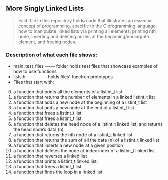 ## More Singly Linked Lists
> Each file in this repository holds code that illustrates an essential concept of programming,
> specific to the C programming language:
> how to manipulate linked lists via printing all elements, printing nth node, inserting and deleting nodes at the beginning/ending/nth element, and freeing nodes.

### Description of what each file shows:
* main_test_files ----- folder holds test files that showcase examples of how to use functions
* lists.h ---------- holds files' function prototypes
* Files that start with:
0. a function that prints all the elements of a listint_t list
1. a function that returns the number of elements in a linked listint_t list
2. a function that adds a new node at the beginning of a listint_t list
3. a function that adds a new node at the end of a listint_t list
4. a function that frees a listint_t list
5. a function that frees a listint_t list
6. a function that deletes the head node of a listint_t linked list, and returns the head node’s data (n)
7. a function that returns the nth node of a listint_t linked list
8. a function that returns the sum of all the data (n) of a listint_t linked list
9. a function that inserts a new node at a given position
10. a function that deletes the node at index index of a listint_t linked list
100. a function that reverses a linked list
101. a function that prints a listint_t linked list.
102. a function that frees a listint_t list.
103. a function that finds the loop in a linked list.
